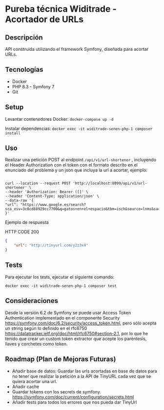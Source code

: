 # Pureba técnica Widitrade - Acortador de URLs

## Descripción

API construida utilizando el framework Symfony, diseñada para acortar URLs. 

## Tecnologías

-   Docker
-   PHP 8.3 - Symfony 7
-   Git

## Setup

Levantar contenedores Docker:
`docker-compose up -d`

Instalar dependencias:
`docker exec -it widitrade-senen-php-1 composer install`

## Uso

Realizar una petición POST al endpoint `/api/v1/url-shortener` , incluyendo el Header Authorization con el token con el formato descrito en el enunciado del problema y un json que incluya la url a acortar, ejemplo:

```shell

curl --location --request POST 'http://localhost:8099/api/v1/url-shortener' \
--header 'Authorization: Bearer ([]' \
--header 'Content-Type: application/json' \
--data-raw '{
"url": "https://www.google.es/search?sca_esv=3c0cd88929cc7700&q=gatos+en+el+espacio&tbm=isch&source=lnms&sa=X&ved=2ahUKEwivkLnlseyEAxWRUaQEHU9sAgYQ0pQJegQICRAB&biw=1728&bih=959&dpr=2"
}'

```

Ejemplo de respuesta

 HTTP CODE 200
```json
{
    "url": "http://tinyurl.com/y2z3x4"
}
```

## Tests

Para ejecutar los tests, ejecutar el siguiente comando:

`docker exec -it widitrade-senen-php-1 composer test`

## Consideraciones

Desde la versión 6.2 de Symfony se puede usar Access Token Authentication implementado en el componente Security https://symfony.com/doc/6.2/security/access_token.html, pero sólo acepta un string según lo definido en el rfc6750 https://datatracker.ietf.org/doc/html/rfc6750#section-2.1, por lo que he tenido que crear un custom token extractor que acepte los paréntesis, llaves y corchetes como token.


## Roadmap (Plan de Mejoras Futuras)
- Añadir base de datos: Guardar las urls acortadas en base de datos para no tener que realizar la petición a la API de TinyURL cada vez que se quiera acortar una url.
- Añadir cache 
- Guardar tokens con los secrets de symfony. https://symfony.com/doc/current/configuration/secrets.html
- Añadir tests para todos los errores que nos pueda dar TinyUrl



